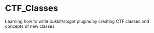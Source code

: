 # CTF_Classes
Learning how to write bukkit/spigot plugins by creating CTF classes and concepts of new classes
